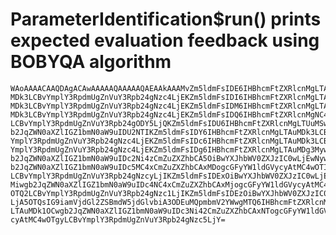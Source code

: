 # ParameterIdentification$run() prints expected evaluation feedback using BOBYQA algorithm

    WAoAAAACAAQDAgACAwAAAAAQAAAAAQAEAAkAAAMvZm5ldmFsIDE6IHBhcmFtZXRlcnMgLTAu
    MDk3LCBvYmplY3RpdmUgZnVuY3Rpb24gNzc4LjEKZm5ldmFsIDI6IHBhcmFtZXRlcnMgLTAu
    MDk3LCBvYmplY3RpdmUgZnVuY3Rpb24gNzc4LjEKZm5ldmFsIDM6IHBhcmFtZXRlcnMgLTAu
    MDk3LCBvYmplY3RpdmUgZnVuY3Rpb24gNzc4LjEKZm5ldmFsIDQ6IHBhcmFtZXRlcnMgNC45
    LCBvYmplY3RpdmUgZnVuY3Rpb24gODY5LjQKZm5ldmFsIDU6IHBhcmFtZXRlcnMgLTUuMSwg
    b2JqZWN0aXZlIGZ1bmN0aW9uIDU2NTIKZm5ldmFsIDY6IHBhcmFtZXRlcnMgLTAuMDk3LCBv
    YmplY3RpdmUgZnVuY3Rpb24gNzc4LjEKZm5ldmFsIDc6IHBhcmFtZXRlcnMgLTAuMDk3LCBv
    YmplY3RpdmUgZnVuY3Rpb24gNzc4LjEKZm5ldmFsIDg6IHBhcmFtZXRlcnMgLTAuMDg3Mywg
    b2JqZWN0aXZlIGZ1bmN0aW9uIDc2Ni4zCmZuZXZhbCA5OiBwYXJhbWV0ZXJzIC0wLjEwNywg
    b2JqZWN0aXZlIGZ1bmN0aW9uIDc5MC4xCmZuZXZhbCAxMDogcGFyYW1ldGVycyAtMC4wOTIy
    LCBvYmplY3RpdmUgZnVuY3Rpb24gNzcyLjIKZm5ldmFsIDExOiBwYXJhbWV0ZXJzIC0wLjEw
    Miwgb2JqZWN0aXZlIGZ1bmN0aW9uIDc4NC4xCmZuZXZhbCAxMjogcGFyYW1ldGVycyAtMC4w
    OTQ2LCBvYmplY3RpdmUgZnVuY3Rpb24gNzc1LjIKZm5ldmFsIDEzOiBwYXJhbWV0ZXJzIC0w
    LjA5OTQsIG9iamVjdGl2ZSBmdW5jdGlvbiA3ODEuMQpmbmV2YWwgMTQ6IHBhcmFtZXRlcnMg
    LTAuMDk1OCwgb2JqZWN0aXZlIGZ1bmN0aW9uIDc3Ni42CmZuZXZhbCAxNTogcGFyYW1ldGVy
    cyAtMC4wOTgyLCBvYmplY3RpdmUgZnVuY3Rpb24gNzc5LjY=

